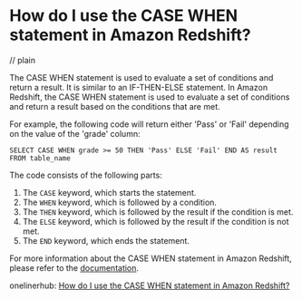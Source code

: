 # How do I use the CASE WHEN statement in Amazon Redshift?
// plain

The CASE WHEN statement is used to evaluate a set of conditions and return a result. It is similar to an IF-THEN-ELSE statement. In Amazon Redshift, the CASE WHEN statement is used to evaluate a set of conditions and return a result based on the conditions that are met.

For example, the following code will return either 'Pass' or 'Fail' depending on the value of the 'grade' column:
```
SELECT CASE WHEN grade >= 50 THEN 'Pass' ELSE 'Fail' END AS result
FROM table_name
```

The code consists of the following parts:
1. The `CASE` keyword, which starts the statement.
2. The `WHEN` keyword, which is followed by a condition.
3. The `THEN` keyword, which is followed by the result if the condition is met.
4. The `ELSE` keyword, which is followed by the result if the condition is not met.
5. The `END` keyword, which ends the statement.

For more information about the CASE WHEN statement in Amazon Redshift, please refer to the [documentation](https://docs.aws.amazon.com/redshift/latest/dg/r_CASE.html).

onelinerhub: [How do I use the CASE WHEN statement in Amazon Redshift?](https://onelinerhub.com/amazon-redshift/how-do-i-use-the-case-when-statement-in-amazon-redshift)